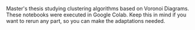 Master's thesis studying clustering algorithms based on Voronoi Diagrams.
These notebooks were executed in Google Colab. Keep this in mind if you want to rerun any part, so you can make the adaptations needed.

